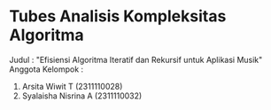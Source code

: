 # Tubes Analisis Kompleksitas Algoritma
Judul : "Efisiensi Algoritma Iteratif dan Rekursif untuk Aplikasi Musik"
Anggota Kelompok :
1. Arsita Wiwit T (2311110028)
2. Syalaisha Nisrina A (2311110032)
